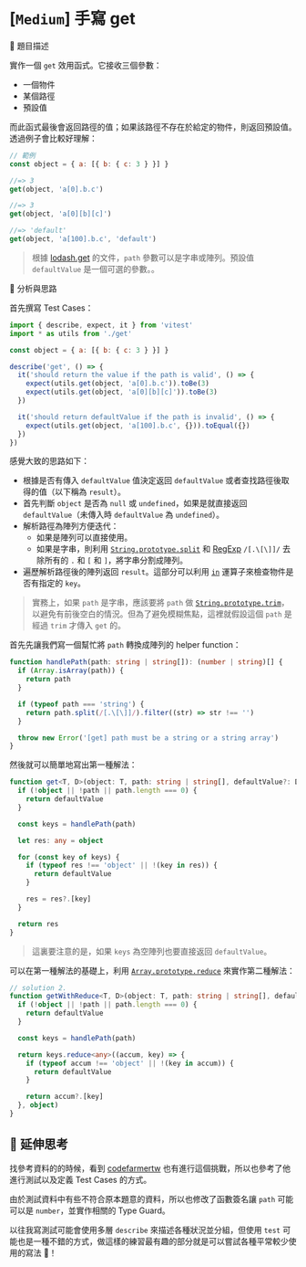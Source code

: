# [`Medium`] 手寫 get

🔸 題目描述

實作一個 `get` 效用函式。它接收三個參數：

- 一個物件
- 某個路徑
- 預設值

而此函式最後會返回路徑的值；如果該路徑不存在於給定的物件，則返回預設值。透過例子會比較好理解：

```javascript
// 範例
const object = { a: [{ b: { c: 3 } }] }

//=> 3
get(object, 'a[0].b.c')

//=> 3
get(object, 'a[0][b][c]')

//=> 'default'
get(object, 'a[100].b.c', 'default')
```

> 根據 [lodash.get](https://lodash.com/docs/4.17.15#get) 的文件，`path` 參數可以是字串或陣列。預設值 `defaultValue` 是一個可選的參數。。

💭 分析與思路

首先撰寫 Test Cases：

```javascript
import { describe, expect, it } from 'vitest'
import * as utils from './get'

const object = { a: [{ b: { c: 3 } }] }

describe('get', () => {
  it('should return the value if the path is valid', () => {
    expect(utils.get(object, 'a[0].b.c')).toBe(3)
    expect(utils.get(object, 'a[0][b][c]')).toBe(3)
  })

  it('should return defaultValue if the path is invalid', () => {
    expect(utils.get(object, 'a[100].b.c', {})).toEqual({})
  })
})
```

感覺大致的思路如下：

- 根據是否有傳入 `defaultValue` 值決定返回 `defaultValue` 或者查找路徑後取得的值（以下稱為 `result`）。
- 首先判斷 `object` 是否為 `null` 或 `undefined`，如果是就直接返回 `defaultValue`（未傳入時 `defaultValue` 為 `undefined`）。
- 解析路徑為陣列方便迭代：
  - 如果是陣列可以直接使用。
  - 如果是字串，則利用 [`String.prototype.split`](https://developer.mozilla.org/en-US/docs/Web/JavaScript/Reference/Global_Objects/String/split) 和 [RegExp](https://developer.mozilla.org/en-US/docs/Web/JavaScript/Reference/Global_Objects/RegExp) `/[.\[\]]/` 去除所有的 `.` 和 `[` 和 `]`，將字串分割成陣列。
- 遍歷解析路徑後的陣列返回 `result`。這部分可以利用 [`in`](https://developer.mozilla.org/en-US/docs/Web/JavaScript/Reference/Operators/in) 運算子來檢查物件是否有指定的 `key`。

> 實務上，如果 `path` 是字串，應該要將 `path` 做 [`String.prototype.trim`](https://developer.mozilla.org/en-US/docs/Web/JavaScript/Reference/Global_Objects/String/trim)，以避免有前後空白的情況。但為了避免模糊焦點，這裡就假設這個 `path` 是經過 `trim` 才傳入 `get` 的。

首先先讓我們寫一個幫忙將 `path` 轉換成陣列的 helper function：

```typescript
function handlePath(path: string | string[]): (number | string)[] {
  if (Array.isArray(path)) {
    return path
  }

  if (typeof path === 'string') {
    return path.split(/[.\[\]]/).filter((str) => str !== '')
  }

  throw new Error('[get] path must be a string or a string array')
}
```

然後就可以簡單地寫出第一種解法：

```typescript
function get<T, D>(object: T, path: string | string[], defaultValue?: D) {
  if (!object || !path || path.length === 0) {
    return defaultValue
  }

  const keys = handlePath(path)

  let res: any = object

  for (const key of keys) {
    if (typeof res !== 'object' || !(key in res)) {
      return defaultValue
    }

    res = res?.[key]
  }

  return res
}
```

> 這裏要注意的是，如果 `keys` 為空陣列也要直接返回 `defaultValue`。

可以在第一種解法的基礎上，利用 [`Array.prototype.reduce`](https://developer.mozilla.org/en-US/docs/Web/JavaScript/Reference/Global_Objects/Array/reduce) 來實作第二種解法：

```typescript
// solution 2.
function getWithReduce<T, D>(object: T, path: string | string[], defaultValue?: D) {
  if (!object || !path || path.length === 0) {
    return defaultValue
  }

  const keys = handlePath(path)

  return keys.reduce<any>((accum, key) => {
    if (typeof accum !== 'object' || !(key in accum)) {
      return defaultValue
    }

    return accum?.[key]
  }, object)
}
```

## 💫 延伸思考

找參考資料的的時候，看到 [codefarmertw](https://github.com/codefarmertw) 也有進行這個挑戰，所以也參考了他進行測試以及定義 Test Cases 的方式。

由於測試資料中有些不符合原本題意的資料，所以也修改了函數簽名讓 `path` 可能可以是 `number`，並實作相關的 Type Guard。

以往我寫測試可能會使用多層 `describe` 來描述各種狀況並分組，但使用 `test` 可能也是一種不錯的方式，做這樣的練習最有趣的部分就是可以嘗試各種平常較少使用的寫法 🙌！
